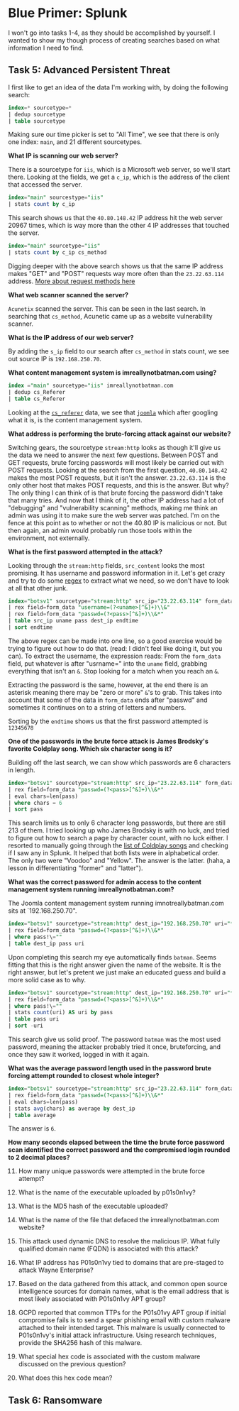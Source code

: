 # Blue Primer: Splunk
I won't go into tasks 1-4, as they should be accomplished by yourself. I wanted to show my though process of creating searches based on what information I need to find.

## Task 5: Advanced Persistent Threat
I first like to get an idea of the data I'm working with, by doing the following search:
```SQL
index=* sourcetype=* 
| dedup sourcetype 
| table sourcetype
```
Making sure our time picker is set to "All Time", we see that there is only one index: `main`, and 21 different sourcetypes.

**What IP is scanning our web server?**

There is a sourcetype for `iis`, which is a Microsoft web server, so we'll start there. Looking at the fields, we get a `c_ip`, which is the address of the client that accessed the server. 
```SQL
index="main" sourcestype="iis"
| stats count by c_ip
```
This search shows us that the `40.80.148.42` IP address hit the web server 20967 times, which is way more than the other 4 IP addresses that touched the server.
```SQL
index="main" sourcetype="iis"
| stats count by c_ip cs_method
```
Digging deeper with the above search shows us that the same IP address makes "GET" and "POST" requests way more often than the `23.22.63.114` address. [More about request methods here](http://en.wikipedia.org/wiki/Hypertext_Transfer_Protocol)

**What web scanner scanned the server?**

`Acunetix` scanned the server. This can be seen in the last search. In searching that `cs_method`, Acunetic came up as a website vulnerability scanner.

**What is the IP address of our web server?**

By adding the `s_ip` field to our search after `cs_method` in stats count, we see out source IP is `192.168.250.70`.

**What content management system is imreallynotbatman.com using?**

```SQL
index ="main" sourcetype="iis" imreallynotbatman.com
| dedup cs_Referer
| table cs_Referer
```
Looking at the [`cs_referer`](https://www.techopedia.com/definition/1583/referrer) data, we see that [`joomla`](https://www.joomla.org/about-joomla.html) which after googling what it is, is the content management system.

**What address is performing the brute-forcing attack against our website?**

Switching gears, the sourcetype `stream:http` looks as though it'll give us the data we need to answer the next few questions. Between POST and GET requests, brute forcing passwords will most likely be carried out with POST requests. Looking at the search from the first question, `40.80.148.42` makes the most POST requests, but it isn't the answer. `23.22.63.114` is the only other host that makes POST requests, and this is the answer. But why? The only thing I can think of is that brute forcing the password didn't take that many tries. And now that I think of it, the other IP address had a lot of "debugging" and "vulnerability scanning" methods, making me think an admin was using it to make sure the web server was patched. I'm on the fence at this point as to whether or not the 40.80 IP is malicious or not. But then again, an admin would probably run those tools within the environment, not externally.

**What is the first password attempted in the attack?**

Looking through the `stream:http` fields, `src_content` looks the most promising. It has username and password information in it. Let's get crazy and try to do some [regex](https://www.rexegg.com/regex-quickstart.html) to extract what we need, so we don't have to look at all that other junk.

```SQL
index="botsv1" sourcetype="stream:http" src_ip="23.22.63.114" form_data!\=""
| rex field=form_data "username=(?<uname>[^&]+)\\&"
| rex field=form_data "passwd=(?<pass>[^&]+)\\&*"
| table src_ip uname pass dest_ip endtime
| sort endtime
```
The above regex can be made into one line, so a good exercise would be trying to figure out how to do that. (read: I didn't feel like doing it, but you can). To extract the username, the expression reads: From the `form_data` field, put whatever is after "usrname=" into the `uname` field, grabbing everything that isn't an `&`. Stop looking for a match when you reach an `&`.

Extracting the password is the same, however, at the end there is an asterisk meaning there may be "zero or more" `&`'s to grab. This takes into account that some of the data in `form_data` ends after "passwd" and sometimes it continues on to a string of letters and numbers.

Sorting by the `endtime` shows us that the first password attempted is `12345678`

**One of the passwords in the brute force attack is James Brodsky's favorite Coldplay song. Which six character song is it?**

Building off the last search, we can show which passwords are 6 characters in length.

```SQL
index="botsv1" sourcetype="stream:http" src_ip="23.22.63.114" form_data!\=""
| rex field=form_data "passwd=(?<pass>[^&]+)\\&*"
| eval chars=len(pass)
| where chars = 6
| sort pass
```
This search limits us to only 6 character long passwords, but there are still 213 of them. I tried looking up who James Brodsky is with no luck, and tried to figure out how to search a page by character count, with no luck either. I resorted to manually going through the [list of Coldplay songs](https://en.wikipedia.org/wiki/List_of_songs_recorded_by_Coldplay) and checking if I saw any in Splunk. It helped that both lists were in alphabetical order. The only two were "Voodoo" and "Yellow". The answer is the latter. (haha, a lesson in differentiating "former" and "latter").

**What was the correct password for admin access to the content management system running imreallynotbatman.com?**

The Joomla content management system running imnotreallybatman.com sits at `192.168.250.70". 

```SQL
index="botsv1" sourcetype="stream:http" dest_ip="192.168.250.70" uri="*administrator*"
| rex field=form_data "passwd=(?<pass>[^&]+)\\&*"
| where pass!\=""
| table dest_ip pass uri
```
Upon completing this search my eye automatically finds `batman`. Seems fitting that this is the right answer given the name of the website. It is the right answer, but let's pretent we just make an educated guess and build a more solid case as to why.

```SQL
index="botsv1" sourcetype="stream:http" dest_ip="192.168.250.70" uri="*administrator*"
| rex field=form_data "passwd=(?<pass>[^&]+)\\&*"
| where pass!\=""
| stats count(uri) AS uri by pass
| table pass uri
| sort -uri
```
This search give us solid proof. The password `batman` was the most used password, meaning the attacker probably tried it once, bruteforcing, and once they saw it worked, logged in with it again.

**What was the average password length used in the password brute forcing attempt rounded to closest whole integer?**

```SQL
index="botsv1" sourcetype="stream:http" src_ip="23.22.63.114" form_data!\=""
| rex field=form_data "passwd=(?<pass>[^&]+)\\&*"
| eval chars=len(pass)
| stats avg(chars) as average by dest_ip
| table average
```
The answer is `6`.

**How many seconds elapsed between the time the brute force password scan identified the correct password and the compromised login rounded to 2 decimal places?**



11. How many unique passwords were attempted in the brute force attempt?

12. What is the name of the executable uploaded by p01s0n1vy?

13. What is the MD5 hash of the executable uploaded?

14. What is the name of the file that defaced the imreallynotbatman.com website?

15. This attack used dynamic DNS to resolve the malicious IP. What fully qualified domain name (FQDN) is associated with this attack?

16. What IP address has P01s0n1vy tied to domains that are pre-staged to attack Wayne Enterprise?

17. Based on the data gathered from this attack, and common open source intelligence sources for domain names, what is the email address that is most likely associated with P01s0n1vy APT group?

18. GCPD reported that common TTPs for the P01s01vy APT group if initial compromise fails is to send a spear phishing email with custom malware attached to their intended target. This malware is usually connected to P01s0n1vy's initial attack infrastructure. Using research techniques, provide the SHA256 hash of this malware.

19. What special hex code is associated with the custom malware discussed on the previous question?

20. What does this hex code mean?

## Task 6: Ransomware


